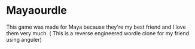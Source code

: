 # Mayaourdle
This game was made for Maya because they're my best friend and I love them very much.
( This is a reverse engineered wordle clone for my friend using anguler)
